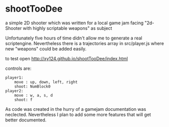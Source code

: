 shootTooDee
===========

a simple 2D shooter which was written for a local game jam facing "2d-Shooter with highly scriptable weapons" as subject


Unfortunately five hours of time didn't allow me to generate a real scriptengine. 
Nevertheless there is a trajectories array in src/player.js where new "weapons" could be added easily.

to test open
	http://xy124.github.io/shootTooDee/index.html

controls are:

	player1:
		move : up, down, left, right
		shoot: NumBlock0
	player2:
		move : w, a, s, d
		shoot: f

As code was created in the hurry of a gamejam documentation was neclected. Nevertheless I plan to add some more features 
that will get better documented.
